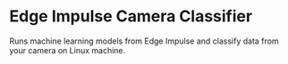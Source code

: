# Edge Impulse Camera Classifier
Runs machine learning models from Edge Impulse and classify data from your camera on Linux machine.
